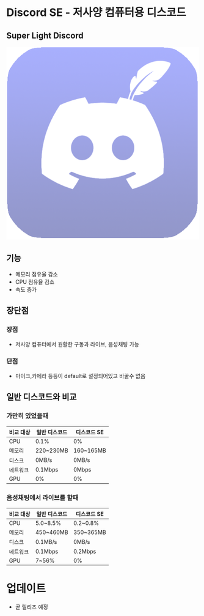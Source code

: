# Discord SE - 저사양 컴퓨터용 디스코드
## Super Light Discord
![](image/icon.png)

## 기능

- 메모리 점유율 감소
- CPU 점유율 감소
- 속도 증가

## 장단점
### 장점
- 저사양 컴퓨터에서 원활한 구동과 라이브, 음성채팅 가능

### 단점
- 마이크,카메라 등등이 default로 설정되어있고 바꿀수 없음

## 일반 디스코드와 비교

### 가만히 있었을때
|비교 대상 | 일반 디스코드 | 디스코드 SE |
| ------ | ------ | ------ |
| CPU | 0.1% | 0% |
| 메모리 | 220~230MB | 160~165MB |
| 디스크 | 0MB/s | 0MB/s |
| 네트워크 | 0.1Mbps | 0Mbps |
| GPU | 0% | 0% |
### 음성채팅에서 라이브를 할때
|비교 대상 | 일반 디스코드 | 디스코드 SE |
| ------ | ------ | ------ |
| CPU | 5.0~8.5% | 0.2~0.8% |
| 메모리 | 450~460MB | 350~365MB |
| 디스크 | 0.1MB/s | 0MB/s |
| 네트워크 | 0.1Mbps | 0.2Mbps |
| GPU | 7~56% | 0% |

# 업데이트
- 곧 릴리즈 예정
